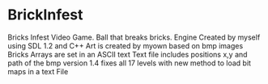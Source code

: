 # BrickInfest
Bricks Infest Video Game. Ball that breaks bricks.
Engine Created by myself using SDL 1.2  and C++
Art is created by myown based on bmp images 
Bricks Arrays are set in an ASCII text 
Text file includes positions x,y and path of the bmp
version 1.4 fixes all 17 levels with new  method to load bit maps in a text File 

